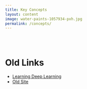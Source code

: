 ```yaml
---
title: Key Concepts
layout: content
image: water-paints-1057934-pxh.jpg
permalink: /concepts/
---
```




<br/>

<br/>

# Old Links
- [Learning Deep Learning](/pages/concepts/learning-deep-learning.html)
- [Old Site](https://aschneiderman.github.io/learn-deep-learning/)

